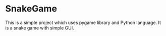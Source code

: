 # SnakeGame
This is a simple project which uses pygame library and Python language. It is a snake game with simple GUI.
